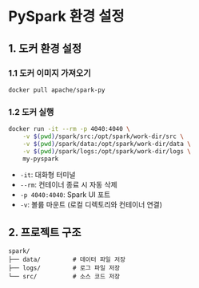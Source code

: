 # PySpark 환경 설정

## 1. 도커 환경 설정

### 1.1 도커 이미지 가져오기
```bash
docker pull apache/spark-py
```

### 1.2 도커 실행
```bash
docker run -it --rm -p 4040:4040 \
    -v $(pwd)/spark/src:/opt/spark/work-dir/src \
    -v $(pwd)/spark/data:/opt/spark/work-dir/data \
    -v $(pwd)/spark/logs:/opt/spark/work-dir/logs \
    my-pyspark
```

- `-it`: 대화형 터미널
- `--rm`: 컨테이너 종료 시 자동 삭제
- `-p 4040:4040`: Spark UI 포트
- `-v`: 볼륨 마운트 (로컬 디렉토리와 컨테이너 연결)

## 2. 프로젝트 구조
```
spark/
├── data/         # 데이터 파일 저장
├── logs/         # 로그 파일 저장
└── src/          # 소스 코드 저장
```
